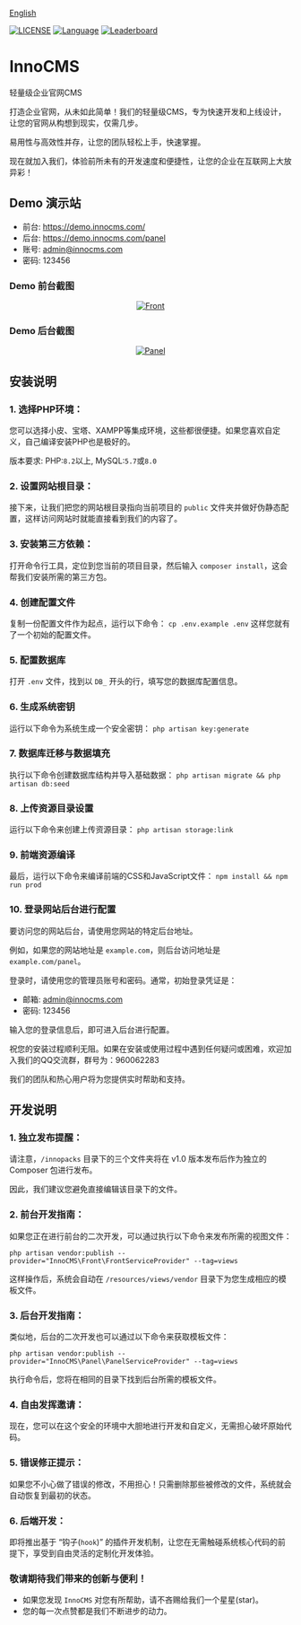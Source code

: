 [English](https://github.com/innocms/innocms/blob/master/README.md)

[![LICENSE](https://img.shields.io/badge/License-OSL%203.0-green.svg)](https://github.com/innocms/innocms/blob/master/LICENSE.txt)
[![Language](https://img.shields.io/badge/Language-php-blue.svg)](https://www.php.net/)
[![Leaderboard](https://img.shields.io/badge/InnoCMS%20-orange)](https://www.innocms.com/)


# InnoCMS
轻量级企业官网CMS

打造企业官网，从未如此简单！我们的轻量级CMS，专为快速开发和上线设计，让您的官网从构想到现实，仅需几步。

易用性与高效性并存，让您的团队轻松上手，快速掌握。

现在就加入我们，体验前所未有的开发速度和便捷性，让您的企业在互联网上大放异彩！

## Demo 演示站
- 前台: https://demo.innocms.com/
- 后台: https://demo.innocms.com/panel
- 账号: admin@innocms.com
- 密码: 123456

### Demo 前台截图
<p align="center">
    <a href="https://www.innocms.com" target="_blank">
        <img src="https://www.innoshop.cn/images/readme/front.jpg?" alt="Front">
    </a>
</p>

### Demo 后台截图
<p align="center">
    <a href="https://www.innocms.com" target="_blank">
        <img src="https://www.innoshop.cn/images/readme/panel.jpg?" alt="Panel">
    </a>
</p>

## 安装说明
### 1. 选择PHP环境：
您可以选择小皮、宝塔、XAMPP等集成环境，这些都很便捷。如果您喜欢自定义，自己编译安装PHP也是极好的。

版本要求: PHP:`8.2`以上, MySQL:`5.7`或`8.0`

### 2. 设置网站根目录：
接下来，让我们把您的网站根目录指向当前项目的 `public` 文件夹并做好伪静态配置，这样访问网站时就能直接看到我们的内容了。

### 3. 安装第三方依赖：
打开命令行工具，定位到您当前的项目目录，然后输入 `composer install`，这会帮我们安装所需的第三方包。

### 4. 创建配置文件
复制一份配置文件作为起点，运行以下命令： `cp .env.example .env` 这样您就有了一个初始的配置文件。

### 5. 配置数据库
打开 `.env` 文件，找到以 `DB_` 开头的行，填写您的数据库配置信息。

### 6. 生成系统密钥
运行以下命令为系统生成一个安全密钥： `php artisan key:generate`

### 7. 数据库迁移与数据填充
执行以下命令创建数据库结构并导入基础数据： `php artisan migrate && php artisan db:seed`

### 8. 上传资源目录设置
运行以下命令来创建上传资源目录： `php artisan storage:link`

### 9. 前端资源编译
最后，运行以下命令来编译前端的CSS和JavaScript文件： `npm install && npm run prod`

### 10. 登录网站后台进行配置
要访问您的网站后台，请使用您网站的特定后台地址。

例如，如果您的网站地址是 `example.com`，则后台访问地址是 `example.com/panel`。

登录时，请使用您的管理员账号和密码。通常，初始登录凭证是：
- 邮箱: admin@innocms.com
- 密码: 123456

输入您的登录信息后，即可进入后台进行配置。

祝您的安装过程顺利无阻。如果在安装或使用过程中遇到任何疑问或困难，欢迎加入我们的QQ交流群，群号为：960062283

我们的团队和热心用户将为您提供实时帮助和支持。


## 开发说明
### 1. 独立发布提醒：
请注意，`/innopacks` 目录下的三个文件夹将在 v1.0 版本发布后作为独立的 Composer 包进行发布。

因此，我们建议您避免直接编辑该目录下的文件。

### 2. 前台开发指南：
如果您正在进行前台的二次开发，可以通过执行以下命令来发布所需的视图文件：
```
php artisan vendor:publish --provider="InnoCMS\Front\FrontServiceProvider" --tag=views
```
这样操作后，系统会自动在 `/resources/views/vendor` 目录下为您生成相应的模板文件。

### 3. 后台开发指南：
类似地，后台的二次开发也可以通过以下命令来获取模板文件：
```
php artisan vendor:publish --provider="InnoCMS\Panel\PanelServiceProvider" --tag=views
```
执行命令后，您将在相同的目录下找到后台所需的模板文件。

### 4. 自由发挥邀请：
现在，您可以在这个安全的环境中大胆地进行开发和自定义，无需担心破坏原始代码。

### 5. 错误修正提示：
如果您不小心做了错误的修改，不用担心！只需删除那些被修改的文件，系统就会自动恢复到最初的状态。

### 6. 后端开发：
即将推出基于 “钩子(`hook`)” 的插件开发机制，让您在无需触碰系统核心代码的前提下，享受到自由灵活的定制化开发体验。

### 敬请期待我们带来的创新与便利！

- 如果您发现 `InnoCMS` 对您有所帮助，请不吝赐给我们一个星星(star)。
- 您的每一次点赞都是我们不断进步的动力。